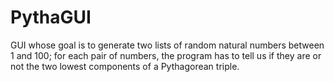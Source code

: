 # PythaGUI

GUI whose goal is to generate two lists of random natural numbers between 1 and 100; for each pair of numbers, the program has to tell us if they are or not the two lowest components of a Pythagorean triple.

